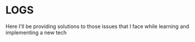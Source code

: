 # LOGS
Here I'll be providing solutions to those issues that I face while learning and implementing a new tech
